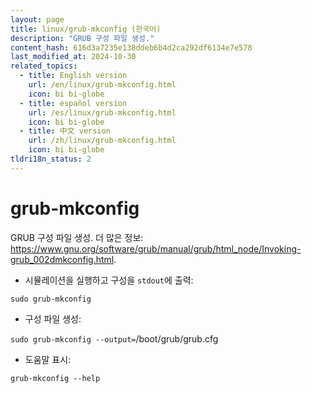 ```yaml
---
layout: page
title: linux/grub-mkconfig (한국어)
description: "GRUB 구성 파일 생성."
content_hash: 616d3a7235e138ddeb6b4d2ca292df6134e7e578
last_modified_at: 2024-10-30
related_topics:
  - title: English version
    url: /en/linux/grub-mkconfig.html
    icon: bi bi-globe
  - title: español version
    url: /es/linux/grub-mkconfig.html
    icon: bi bi-globe
  - title: 中文 version
    url: /zh/linux/grub-mkconfig.html
    icon: bi bi-globe
tldri18n_status: 2
---
```

# grub-mkconfig

GRUB 구성 파일 생성.
더 많은 정보: <https://www.gnu.org/software/grub/manual/grub/html_node/Invoking-grub_002dmkconfig.html>.

- 시뮬레이션을 실행하고 구성을 `stdout`에 출력:

`sudo grub-mkconfig`

- 구성 파일 생성:

`sudo grub-mkconfig --output=`<span class="tldr-var badge badge-pill bg-dark-lm bg-white-dm text-white-lm text-dark-dm font-weight-bold">/boot/grub/grub.cfg</span>

- 도움말 표시:

`grub-mkconfig --help`
